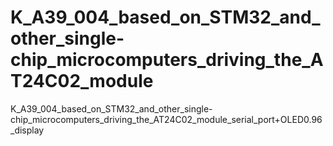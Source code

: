 # K_A39_004_based_on_STM32_and_other_single-chip_microcomputers_driving_the_AT24C02_module
K_A39_004_based_on_STM32_and_other_single-chip_microcomputers_driving_the_AT24C02_module_serial_port+OLED0.96_display
